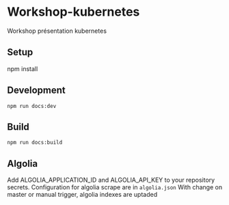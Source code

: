 # Workshop-kubernetes

Workshop présentation kubernetes

## Setup

npm install

## Development

```shell
npm run docs:dev
```

## Build

```shell
npm run docs:build
```

## Algolia

Add ALGOLIA_APPLICATION_ID and ALGOLIA_API_KEY to your repository secrets.
Configuration for algolia scrape are in `algolia.json`
With change on master or manual trigger, algolia indexes are uptaded
